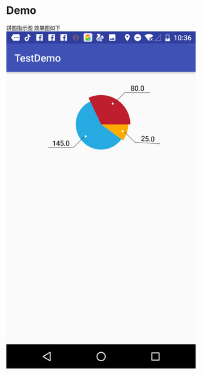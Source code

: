 # Demo
饼图指示图
效果图如下
![Alt text](https://github.com/happycodinggirl/Demo/raw/master/Screenshots/1.png)
